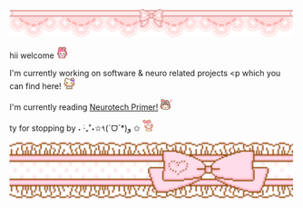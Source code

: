 <p align="left">
  <img src="./img/banner1.gif" width="500">
</p>

hii welcome <img src="./img/welcome.gif" width="20">

I'm currently working on software & neuro related projects <p
which you can find here!  <img src="./img/nodnod.gif" width="20"></p>

I'm currently reading <a href="https://www.goodreads.com/book/show/59784109-the-neurotech-primer">Neurotech Primer!</a> <img src="./img/yeahhh.webp" width="20">

ty for stopping by ˖ ࣪‧₊˚⋆✩٩(ˊᗜˋ*)و ✩ <img src="./img/bye.gif" width="20">

<p align="left">
  <img src="./img/bannerbottom.gif" width="500">
</p>

